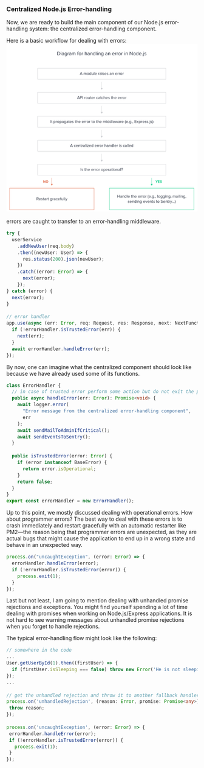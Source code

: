 ### Centralized Node.js Error-handling

Now, we are ready to build the main component of our Node.js error-handling system: the centralized error-handling component.

Here is a basic workflow for dealing with errors:
![centralized error handling](./centralized-error-handling.png)

errors are caught to transfer to an error-handling middleware.

```ts
try {
  userService
    .addNewUser(req.body)
    .then((newUser: User) => {
      res.status(200).json(newUser);
    })
    .catch((error: Error) => {
      next(error);
    });
} catch (error) {
  next(error);
}

// error handler
app.use(async (err: Error, req: Request, res: Response, next: NextFunction) => {
  if (!errorHandler.isTrustedError(err)) {
    next(err);
  }
  await errorHandler.handleError(err);
});
```

By now, one can imagine what the centralized component should look like because we have already used some of its functions.

```ts
class ErrorHandler {
  // in case of trusted error perform some action but do not exit the process
  public async handleError(err: Error): Promise<void> {
    await logger.error(
      "Error message from the centralized error-handling component",
      err
    );
    await sendMailToAdminIfCritical();
    await sendEventsToSentry();
  }

  public isTrustedError(error: Error) {
    if (error instanceof BaseError) {
      return error.isOperational;
    }
    return false;
  }
}
export const errorHandler = new ErrorHandler();
```

Up to this point, we mostly discussed dealing with operational errors. How about programmer errors? The best way to deal with these errors is to crash immediately and restart gracefully with an automatic restarter like PM2—the reason being that programmer errors are unexpected, as they are actual bugs that might cause the application to end up in a wrong state and behave in an unexpected way.

```ts
process.on("uncaughtException", (error: Error) => {
  errorHandler.handleError(error);
  if (!errorHandler.isTrustedError(error)) {
    process.exit(1);
  }
});
```

Last but not least, I am going to mention dealing with unhandled promise rejections and exceptions.
You might find yourself spending a lot of time dealing with promises when working on Node.js/Express applications. It is not hard to see warning messages about unhandled promise rejections when you forget to handle rejections.

The typical error-handling flow might look like the following:

```ts
// somewhere in the code
...
User.getUserById(1).then((firstUser) => {
  if (firstUser.isSleeping === false) throw new Error('He is not sleeping!');
});
...

// get the unhandled rejection and throw it to another fallback handler we already have.
process.on('unhandledRejection', (reason: Error, promise: Promise<any>) => {
 throw reason;
});

process.on('uncaughtException', (error: Error) => {
 errorHandler.handleError(error);
 if (!errorHandler.isTrustedError(error)) {
   process.exit(1);
 }
});
```

